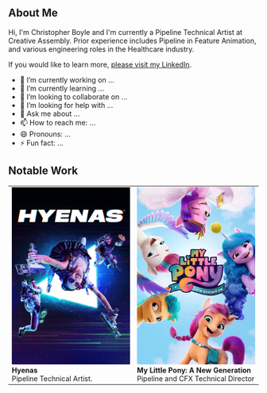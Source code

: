 ## About Me

Hi, I'm Christopher Boyle and I'm currently a Pipeline Technical Artist at Creative Assembly. Prior experience includes Pipeline in Feature Animation, and various engineering roles in the Healthcare industry. 

If you would like to learn more, <a href="https://www.linkedin.com/in/christopher-boyle-66505459">please visit my LinkedIn</a>.

- 🔭 I’m currently working on ...
- 🌱 I’m currently learning ...
- 👯 I’m looking to collaborate on ...
- 🤔 I’m looking for help with ...
- 💬 Ask me about ...
- 📫 How to reach me: ...
- 😄 Pronouns: ...
- ⚡ Fun fact: ...


## Notable Work

<table>
<tr>
  <td width="50%">
      <img src="https://raw.githubusercontent.com/christopherboyle/christopherboyle/main/images/hyenas.jpg" alt="Hyenas"><br/>
      <b>Hyenas</b><br/>
      Pipeline Technical Artist.
  </td>
  <td width="50%">
      <img src="https://raw.githubusercontent.com/christopherboyle/christopherboyle/main/images/pony.jpg" alt="My Little Pony: A New Generation"><br/>
      <b>My Little Pony: A New Generation</b><br/>
      Pipeline and CFX Technical Director
  </td>
</tr>
    
</table>
